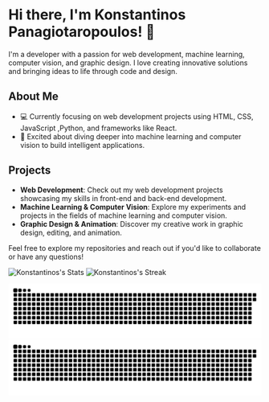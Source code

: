 # Hi there, I'm Konstantinos Panagiotaropoulos! 👋

I'm a developer with a passion for web development, machine learning, computer vision, and graphic design. I love creating innovative solutions and bringing ideas to life through code and design.

## About Me
- 💻 Currently focusing on web development projects using HTML, CSS, JavaScript ,Python, and frameworks like React.
- 🤖 Excited about diving deeper into machine learning and computer vision to build intelligent applications.

## Projects
- **Web Development**: Check out my web development projects showcasing my skills in front-end and back-end development.
- **Machine Learning & Computer Vision**: Explore my experiments and projects in the fields of machine learning and computer vision.
- **Graphic Design & Animation**: Discover my creative work in graphic design, editing, and animation.

Feel free to explore my repositories and reach out if you'd like to collaborate or have any questions!

![Konstantinos's Stats](https://github-readme-stats.vercel.app/api?username=Konstantinos&theme=radical&show_icons=true&hide_border=true&count_private=true)
![Konstantinos's Streak](https://github-readme-streak-stats.herokuapp.com/?user=Konstantinos&theme=radical&hide_border=true)

![GitHub Snake](https://raw.githubusercontent.com/gaswiz/gaswiz/output/github-snake.svg#gh-light-mode-only)
![GitHub Snake Dark](https://raw.githubusercontent.com/gaswiz/gaswiz/output/github-snake-dark.svg#gh-dark-mode-only)
